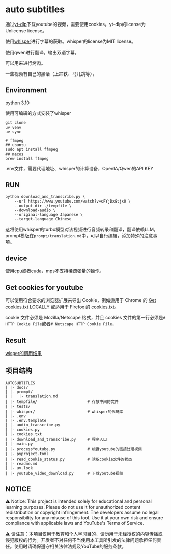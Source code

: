 # auto subtitles

通过[yt-dlp](https://github.com/yt-dlp/yt-dlp)下载youtube的视频，需要使用cookies。yt-dlp的license为Unlicense license。

使用[whisper](https://github.com/openai/whisper)进行字幕的获取。whisper的license为MIT license。

使用qwen进行翻译。输出双语字幕。

可以用来进行烤肉。

一些视频有自己的黑话（上蹄铁、马儿跳等），

## Environment

python 3.10

使用可编辑的方式安装了whisper

    git clone 
    uv venv
    uv sync

    # ffmpeg
    ## ubuntu
    sudo apt install ffmpeg
    ## macos
    brew install ffmpeg

.env文件，需要代理地址、whisper的计算设备，OpenIA/Qwen的API KEY

## RUN

    python download_and_transcribe.py \
        --url https://www.youtube.com/watch?v=cFYjDxGtjx0 \
        --output-dir ./tempfile \
        --download-audio \
        --original-language Japanese \
        --target-language Chinese
    
这将使用whisper的turbo模型对该视频进行音频转录和翻译，翻译依赖LLM，prompt模版在`prompt/translation.md`中，可以自行编辑，添加特殊的注意事项。
    

## device

使用cpu或者cuda，mps不支持稀疏张量的操作。

## Get cookies for youtube

可以使用符合要求的浏览器扩展来导出 Cookie，例如适用于 Chrome 的 [Get cookies.txt LOCALLY](https://chromewebstore.google.com/detail/get-cookiestxt-locally/cclelndahbckbenkjhflpdbgdldlbecc) 或适用于 Firefox 的 [cookies.txt](https://addons.mozilla.org/en-US/firefox/addon/cookies-txt/)。

cookie 文件必须是 Mozilla/Netscape 格式，并且 cookies 文件的第一行必须是`# HTTP Cookie File`或者`# Netscape HTTP Cookie File`，


## Result

[wisper的调用结果](./docs/result.md)

## 项目结构

    AUTOSUBTITLES
    | |- docs/
    | |- prompt/
    | |   |- translation.md
    | |- tempfile/                      # 存放中间的文件
    | |- tests/
    | |- whisper/                       # whisper的代码库
    | |- .env
    | |- .env.template
    | |- audio_transcribe.py
    | |- cookies.py
    | |- cookies.txt
    | |- download_and_transcribe.py     # 程序入口
    | |- main.py
    | |- processYoutube.py              # 根据youtube的链接处理视频
    | |- pyproject.toml
    | |- read_cookie_status.py          # 读取cookie文件的状态
    | |- readme.md
    | |- uv.lock
    | |- youtube_video_download.py      # 下载youtube视频

## NOTICE

⚠️ Notice: This project is intended solely for educational and personal learning purposes. Please do not use it for unauthorized content redistribution or copyright infringement. The developers assume no legal responsibility for any misuse of this tool. Use it at your own risk and ensure compliance with applicable laws and YouTube's Terms of Service.

⚠️ 请注意：本项目仅用于教育和个人学习目的，请勿用于未经授权的内容传播或侵犯版权的行为。开发者不对任何不当使用本工具所引发的法律问题承担任何责任。使用时请确保遵守相关法律法规及YouTube的服务条款。
